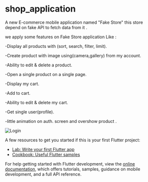 # shop_application

A new E-commerce mobile application named "Fake Store"
this store depend on fake API to fetch data from it .

we apply some features on Fake Store application Like :

-Display all products with (sort, search, filter, limit).

-Create product with image using(camera,gallery) from my account.

-Ability to edit & delete a product.

-Open a single product on a single page.

-Display my cart.

-Add to cart.

-Ability to edit & delete my cart.

-Get single user(profile).

-little animation on auth. screen and overshow product .

![Login](https://ibb.co/nnr6yw4)




A few resources to get you started if this is your first Flutter project:

- [Lab: Write your first Flutter app](https://docs.flutter.dev/get-started/codelab)
- [Cookbook: Useful Flutter samples](https://docs.flutter.dev/cookbook)

For help getting started with Flutter development, view the
[online documentation](https://docs.flutter.dev/), which offers tutorials,
samples, guidance on mobile development, and a full API reference.
